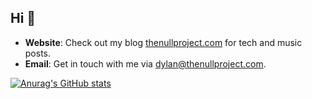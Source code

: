 ## Hi 🦑
- **Website**: Check out my blog [thenullproject.com](https://thenullproject.com) for tech and music posts.
- **Email**: Get in touch with me via dylan@thenullproject.com.

[![Anurag's GitHub stats](https://github-readme-stats.vercel.app/api?username=dyluc)](https://github.com/anuraghazra/github-readme-stats)
